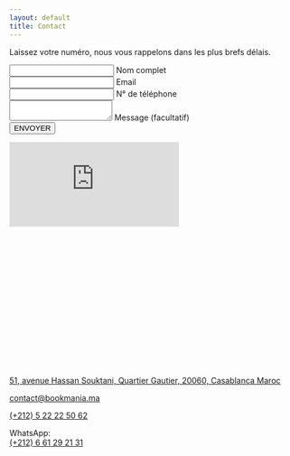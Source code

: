 ```yaml
---
layout: default
title: Contact
---
```

<main id="contact">
  <section class="container mt-4 mt-sm-5 pt-5 pb-4 pb-sm-5">
    <!-- <div class="mt-5 mb-4"> -->
      <!-- <h1 class="font-weight-normal"> -->
        <!-- <strong style="color: #64686c;">Contactez-nous</strong> -->
      <!-- </h1> -->
    <!-- </div> -->
    <div class="row mt-5">
      <div class="col-lg-5 mb-lg-0 mb-4" data-aos="fade-up">
        <div class="card">
          <div class="card-body">
            <p class="dark-grey-text">
              Laissez votre numéro, nous vous rappelons dans les plus brefs délais.
            </p>
            <form action="https://formspree.io/contact@bookmania.ma" method="POST" class="validation">
              <input type="hidden" name="_cc" value="Mamoun.elhonsali@bookmania.ma,Fatimazahra.birzyne@bookmania.ma">
              <input type="hidden" name="_language" value="fr" />
              <input type="hidden" name="_next" value="{{site.baseurl}}/merci.php"/>
              <div class="md-form">
                <i class="fas fa-user prefix grey-text"></i>
                <input type="text" id="form-name" name="Nom" class="form-control">
                <label for="form-name">Nom complet</label>
              </div>
              <div class="md-form">
                <i class="fas fa-envelope prefix grey-text"></i>
                <input type="email" id="form-email" name="Email" class="form-control">
                <label for="form-email">Email</label>
              </div>
              <div class="md-form">
                <i class="fas fa-phone prefix grey-text"></i>
                <input type="tel" id="form-Subject" name="Téléphone" class="form-control">
                <label for="form-Subject">N° de téléphone</label>
              </div>
              <div class="md-form">
                <i class="fas fa-pencil-alt prefix grey-text"></i>
                <textarea type="text" id="form-text" name="Message" class="form-control md-textarea"></textarea>
                <label for="form-text">Message (facultatif)</label>
              </div>
              <div class="text-center">
                <button type="submit" class="btn btn-light-blue">
                  ENVOYER
                </button>
              </div>
            </form>
          </div>
        </div>
      </div>
      <div class="col-lg-7" data-aos="fade-up">
        <div id="map-container-section" class="z-depth-1-half map-container-section mb-4" style="height: 400px">
          <iframe src="https://maps.google.com/maps?q=51, avenue Hassan Souktani, Quartier Gautier, 20060, Casablanca Maroc&t=&z=13&ie=UTF8&iwloc=&output=embed" frameborder="0"
            style="border:0" allowfullscreen></iframe>
        </div>
        <div class="row text-center">
          <div class="col-md-4">
            <i class="fas fa-map-marker-alt text-muted"></i>
            <p>
              <a target="_blank" href="https://goo.gl/maps/qExbRXBoUtz">
                51, avenue Hassan Souktani, Quartier Gautier, 20060, Casablanca Maroc
              </a>
            </p>
          </div>
          <div class="col-md-4">
            <i class="fas fa-envelope text-muted"></i>
            <p>
              <a href="mailto:contact@bookmania.ma">
                contact@bookmania.ma
              </a>
            </p>
          </div>
          <div class="col-md-4">
            <i class="fas fa-phone text-muted"></i>
            <p>
              <a href="tel:+212522225062">
                (+212) 5 22 22 50 62
              </a>
            </p>
            <p>
              WhatsApp:<br>
              <a target="_blank" href="https://wa.me/+212661292131">
                (+212) 6 61 29 21 31
              </a>
            </p>
          </div>
        </div>
      </div>
    </div>
  </section>
</main>
